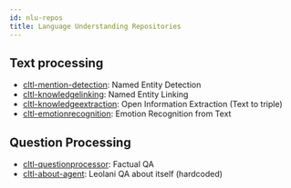 ```yaml
---
id: nlu-repos
title: Language Understanding Repositories
---
```


## Text processing
* [cltl-mention-detection](https://github.com/leolani/cltl-mention-detection): Named Entity Detection
* [cltl-knowledgelinking](https://github.com/leolani/cltl-knowledgelinking): Named Entity Linking
* [cltl-knowledgeextraction](https://github.com/leolani/cltl-knowledgeextraction): Open Information Extraction (Text to triple)
* [cltl-emotionrecognition](https://github.com/leolani/cltl-emotionrecognition): Emotion Recognition from Text

## Question Processing
* [cltl-questionprocessor](https://github.com/leolani/cltl-questionprocessor): Factual QA
* [cltl-about-agent](https://github.com/leolani/cltl-about-agent): Leolani QA about itself (hardcoded)
    
